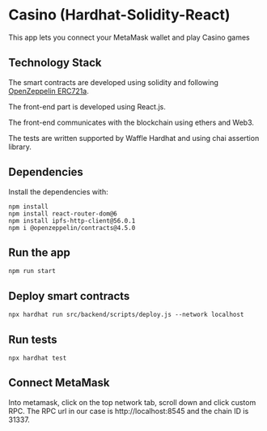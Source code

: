 # Casino (Hardhat-Solidity-React)
This app lets you connect your MetaMask wallet and play Casino games

## Technology Stack
The smart contracts are developed using solidity and following [OpenZeppelin ERC721a](https://github.com/chiru-labs/ERC721A).

The front-end part is developed using React.js.

The front-end communicates with the blockchain using ethers and Web3.

The tests are written supported by Waffle Hardhat and using chai assertion library.

## Dependencies
Install the dependencies with:
```
npm install
npm install react-router-dom@6
npm install ipfs-http-client@56.0.1
npm i @openzeppelin/contracts@4.5.0
```

## Run the app
```
npm run start
```

## Deploy smart contracts
```
npx hardhat run src/backend/scripts/deploy.js --network localhost
```

## Run tests
```
npx hardhat test
```

## Connect MetaMask
Into metamask, click on the top network tab, scroll down and click custom RPC. The RPC url in our case is http://localhost:8545 and the chain ID is 31337.
